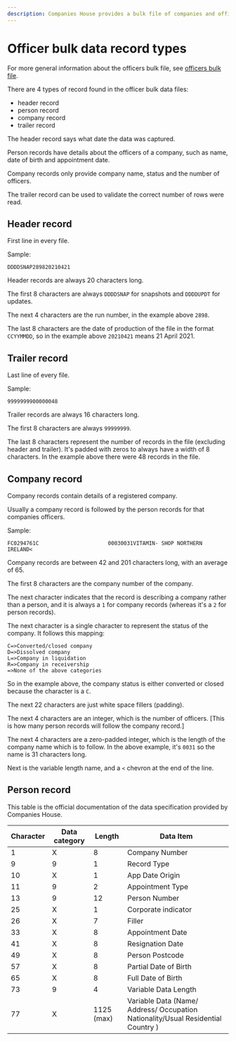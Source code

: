 ```yaml
---
description: Companies House provides a bulk file of companies and officers. The file is very large and in a proprietary format, where each line contains a single record. This page describes the different types of records found in the file.
---
```


# Officer bulk data record types
For more general information about the officers bulk file, see [officers bulk file](../officers.md).

There are 4 types of record found in the officer bulk data files:

- header record
- person record
- company record
- trailer record


The header record says what date the data was captured.

Person records have details about the officers of a company, such as name, date of birth and appointment date.

Company records only provide company name, status and the number of officers.

The trailer record can be used to validate the correct number of rows were read.

## Header record

First line in every file.

Sample:

```
DDDDSNAP289820210421
```

Header records are always 20 characters long.

The first 8 characters are always `DDDDSNAP` for snapshots and `DDDDUPDT` for updates.

The next 4 characters are the run number, in the example above `2898`.

The last 8 characters are the date of production of the file in the format `CCYYMMDD`,
so in the example above `20210421` means 21 April 2021.

## Trailer record

Last line of every file.

Sample:

```
9999999900000048
```

Trailer records are always 16 characters long.

The first 8 characters are always `99999999`.

The last 8 characters represent the number of records in the file (excluding header and trailer). It's padded with zeros
to always have a width of 8 characters. In the example above there were 48 records in the file.

## Company record

Company records contain details of a registered company.

Usually a company record is followed by the person records for that companies officers.

Sample:

```
FC0294761C                      00030031VITAMIN- SHOP NORTHERN IRELAND<
```

Company records are between 42 and 201 characters long, with an average of 65.

The first 8 characters are the company number of the company.

The next character indicates that the record is describing a company rather than a person, and it is always a `1` for
company records (whereas it's a `2` for person records).

The next character is a single character to represent the status of the company. It follows this mapping:

  ```
C=>Converted/closed company
D=>Dissolved company
L=>Company in liquidation
R=>Company in receivership
 =>None of the above categories
```

So in the example above, the company status is either converted or closed because the character is a `C`.

The next 22 characters are just white space fillers (padding).

The next 4 characters are an integer, which is the number of officers.
[This is how many person records will follow the company record.]

The next 4 characters are a zero-padded integer, which is the length of the company name which is to follow.
In the above example, it's `0031` so the name is 31 characters long.

Next is the variable length name, and a `<` chevron at the end of the line.

## Person record

This table is the official documentation of the data specification provided by Companies House.

| Character | Data category | 	Length     | Data Item                                                                         |
|-----------|---------------|-------------|-----------------------------------------------------------------------------------|
| 1         | 	X            | 	8          | 	Company Number                                                                   |	
| 9         | 	9            | 	1          | 	Record Type                                                                      |	
| 10        | 	X            | 	1          | 	App Date Origin	                                                                 |
| 11        | 	9            | 	2          | 	Appointment Type	                                                                |
| 13        | 	9            | 	12         | 	Person Number                                                                    |	
| 25        | 	X            | 	1          | 	Corporate indicator	                                                             |
| 26        | 	X            | 	7          | 	Filler	                                                                          |
| 33        | 	X            | 	8          | 	Appointment Date	                                                                |
| 41        | 	X            | 	8          | 	Resignation Date	                                                                |
| 49        | 	X            | 	8          | 	Person Postcode                                                                  |	
| 57        | 	X            | 	8          | 	Partial Date of Birth	                                                           |
| 65        | 	X            | 	8          | 	Full Date of Birth	                                                              |
| 73        | 	9            | 	4          | 	Variable Data Length                                                             |	
| 77        | 	X            | 	1125 (max) | 	Variable Data (Name/ Address/ Occupation Nationality/Usual Residential Country ) |	
